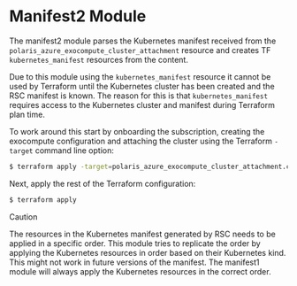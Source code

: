 # Manifest2 Module
The manifest2 module parses the Kubernetes manifest received from the
`polaris_azure_exocompute_cluster_attachment` resource and creates TF
`kubernetes_manifest` resources from the content.

Due to this module using the `kubernetes_manifest` resource it cannot be used
by Terraform until the Kubernetes cluster has been created and the RSC manifest
is known. The reason for this is that `kubernetes_manifest` requires access to
the Kubernetes cluster and manifest during Terraform plan time.

To work around this start by onboarding the subscription, creating the
exocompute configuration and attaching the cluster using the Terraform `-target`
command line option:
```bash
$ terraform apply -target=polaris_azure_exocompute_cluster_attachment.cluster
```

Next, apply the rest of the Terraform configuration:
```bash
$ terraform apply
```

> [!CAUTION]
> The resources in the Kubernetes manifest generated by RSC needs to be applied
> in a specific order. This module tries to replicate the order by applying the
> Kubernetes resources in order based on their Kubernetes kind. This might not
> work in future versions of the manifest. The manifest1 module will always
> apply the Kubernetes resources in the correct order.
